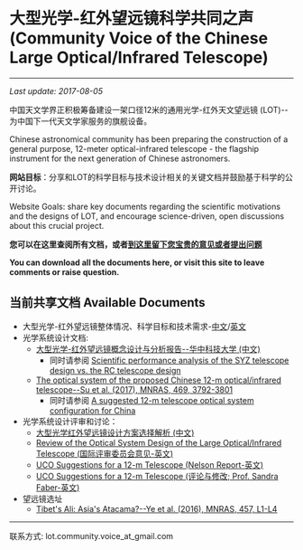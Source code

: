 # 大型光学-红外望远镜科学共同之声 (Community Voice of the Chinese Large Optical/Infrared Telescope)

------

_Last update: 2017-08-05_

中国天文学界正积极筹备建设一架口径12米的通用光学-红外天文望远镜 (LOT)--为中国下一代天文学家服务的旗舰设备。

Chinese astronomical community has been preparing the construction of a general purpose, 12-meter optical-infrared telescope - the flagship instrument for the next generation of Chinese astronomers. 

**网站目标**：分享和LOT的科学目标与技术设计相关的关键文档并鼓励基于科学的公开讨论。

Website Goals: share key documents regarding the scientific motivations and the designs of LOT, and encourage science-driven, open discussions about this crucial project. 

**您可以在这里查阅所有文档，或者[到这里留下您宝贵的意见或者提出问题](https://coding.net/u/lot_community_voice/p/lot_community_documents/topic)**

**You can download all the documents here, or visit this site to leave comments or raise question.**


## 当前共享文档 Available Documents 

* 大型光学-红外望远镜整体情况、科学目标和技术需求-[中文](https://coding.net/u/lot_community_voice/p/lot_community_documents/git/raw/master/motivation/%25E5%25A4%25A7%25E5%259E%258B%25E5%2585%2589%25E5%25AD%25A6%25E7%25BA%25A2%25E5%25A4%2596%25E6%259C%259B%25E8%25BF%259C%25E9%2595%259C%25E6%2595%25B4%25E4%25BD%2593%25E6%2583%2585%25E5%2586%25B5_%25E7%25A7%2591%25E5%25AD%25A6%25E7%259B%25AE%25E6%25A0%2587%25E5%2592%258C%25E6%258A%2580%25E6%259C%25AF%25E9%259C%2580%25E6%25B1%2582-%25E4%25B8%25AD%25E6%2596%2587.pdf)/[英文](https://coding.net/u/lot_community_voice/p/lot_community_documents/git/raw/master/motivation/%25E5%25A4%25A7%25E5%259E%258B%25E5%2585%2589%25E5%25AD%25A6%25E7%25BA%25A2%25E5%25A4%2596%25E6%259C%259B%25E8%25BF%259C%25E9%2595%259C%25E6%2595%25B4%25E4%25BD%2593%25E6%2583%2585%25E5%2586%25B5_%25E7%25A7%2591%25E5%25AD%25A6%25E7%259B%25AE%25E6%25A0%2587%25E5%2592%258C%25E6%258A%2580%25E6%259C%25AF%25E9%259C%2580%25E6%25B1%2582-%25E8%258B%25B1%25E6%2596%2587.pdf)
* 光学系统设计文档:
    - [大型光学-红外望远镜概念设计与分析报告--华中科技大学 (中文)](https://coding.net/u/lot_community_voice/p/lot_community_documents/git/raw/master/design/%25E5%25A4%25A7%25E5%259E%258B%25E5%2585%2589%25E5%25AD%25A6%25E7%25BA%25A2%25E5%25A4%2596%25E6%259C%259B%25E8%25BF%259C%25E9%2595%259C%25E5%2585%2589%25E5%25AD%25A6%25E7%25B3%25BB%25E7%25BB%259F%25E6%25A6%2582%25E5%25BF%25B5%25E8%25AE%25BE%25E8%25AE%25A1%25E4%25B8%258E%25E5%2588%2586%25E6%259E%2590%25E6%258A%25A5%25E5%2591%258A-%25E5%258D%258E%25E4%25B8%25AD%25E7%25A7%2591%25E6%258A%2580%25E5%25A4%25A7%25E5%25AD%25A6.pdf)
        * 同时请参阅 [Scientific performance analysis of the SYZ telescope design vs. the RC telescope design](https://coding.net/u/lot_community_voice/p/lot_community_documents/git/raw/master/design/Scientific_performance_analysis_of_the_SYZ_and_RC_design.pdf)
    - [The optical system of the proposed Chinese 12-m optical/infrared telescope--Su et al. (2017), MNRAS, 469, 3792-3801](https://coding.net/u/lot_community_voice/p/lot_community_documents/git/raw/master/design/The_Optical_System_of_the_proposed_Chinese_12-m_Optical_Infrared_Telescope-Su2017_MNRAS.pdf)
        * 同时请参阅 [A suggested 12-m telescope optical system configuration for China
](https://coding.net/u/lot_community_voice/p/lot_community_documents/git/raw/master/design/A_suggested_12-m_telescope_optical_system_configuration_for_China-Su2016_MNRAS.pdf) 
* 光学系统设计评审和讨论：
    - [大型光学红外望远镜设计方案选择解析 (中文)](https://coding.net/u/lot_community_voice/p/lot_community_documents/git/raw/master/review/LOT%25E5%2585%2589%25E5%25AD%25A6%25E6%2596%25B9%25E6%25A1%2588%25E8%25AE%25BE%25E8%25AE%25A1%25E9%2580%2589%25E6%258B%25A9%25E8%25A7%25A3%25E6%259E%2590.pdf)
    - [Review of the Optical System Design of the Large Optical/Infrared Telescope (国际评审委员会意见-英文)](https://coding.net/u/lot_community_voice/p/lot_community_documents/git/raw/master/review/Review_of_the_Optical_System_Design.pdf)
    - [UCO Suggestions for a 12-m Telescope (Nelson Report-英文)](https://coding.net/u/lot_community_voice/p/lot_community_documents/git/raw/master/review/UCO_Suggestions_for_a_12m_Telescope-Nelson.pdf)
    - [UCO Suggestions for a 12-m Telescope (评论与修改; Prof. Sandra Faber-英文)](https://coding.net/u/lot_community_voice/p/lot_community_documents/git/raw/master/review/UCO_Suggestions_for_a_12m_Telescope-Faber.pdf)
* 望远镜选址
    - [Tibet's Ali: Asia's Atacama?--Ye et al. (2016), MNRAS, 457, L1-L4](https://arxiv.org/abs/1512.01099)

---- 

联系方式: lot.community.voice_at_gmail.com
